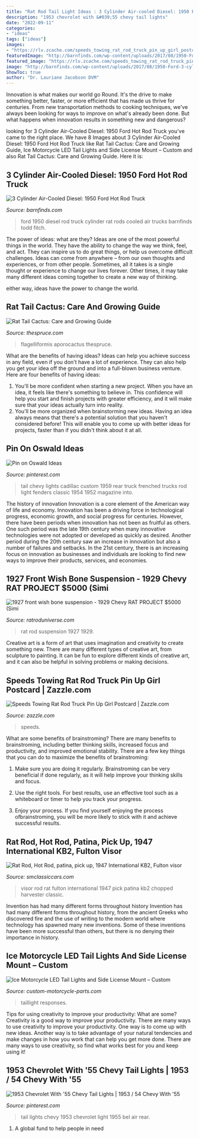 ```yaml
---
title: "Rat Rod Tail Light Ideas : 3 Cylinder Air-cooled Diesel: 1950 Ford Hot Rod Truck"
description: "1953 chevrolet with &#039;55 chevy tail lights"
date: "2022-09-11"
categories:
- "ideas"
tags: ["ideas"]
images:
- "https://rlv.zcache.com/speeds_towing_rat_rod_truck_pin_up_girl_postcard-r05fe17f37c514db7b1b38fa74366bfb6_vgbaq_8byvr_540.jpg"
featuredImage: "http://barnfinds.com/wp-content/uploads/2017/08/1950-Ford-3-cyl-Diesel-1-e1503194636827.jpg"
featured_image: "https://rlv.zcache.com/speeds_towing_rat_rod_truck_pin_up_girl_postcard-r05fe17f37c514db7b1b38fa74366bfb6_vgbaq_8byvr_540.jpg"
image: "http://barnfinds.com/wp-content/uploads/2017/08/1950-Ford-3-cyl-Diesel-1-e1503194636827.jpg"
ShowToc: true
author: "Dr. Lauriane Jacobson DVM"
---
```



Innovation is what makes our world go Round. It's the drive to make something better, faster, or more efficient that has made us thrive for centuries. From new transportation methods to cooking techniques, we've always been looking for ways to improve on what's already been done. But what happens when innovation results in something new and dangerous?

	

		
looking for 3 Cylinder Air-Cooled Diesel: 1950 Ford Hot Rod Truck you've came to the right place. We have 8 Images about 3 Cylinder Air-Cooled Diesel: 1950 Ford Hot Rod Truck like Rat Tail Cactus: Care and Growing Guide, Ice Motorcycle LED Tail Lights and Side License Mount – Custom and also Rat Tail Cactus: Care and Growing Guide. Here it is:
		
    
## 3 Cylinder Air-Cooled Diesel: 1950 Ford Hot Rod Truck

<img loading=lazy src="http://barnfinds.com/wp-content/uploads/2017/08/1950-Ford-3-cyl-Diesel-1-e1503194636827.jpg" onerror="this.onerror=null;this.src='https://tse1.mm.bing.net/th?id=OIP.MMN_DkYfT8LOPiHZwjMmdgHaFA&amp;pid=15.1';" alt="3 Cylinder Air-Cooled Diesel: 1950 Ford Hot Rod Truck">

_Source: barnfinds.com_

>ford 1950 diesel rod truck cylinder rat rods cooled air trucks barnfinds todd fitch. 

	

The power of ideas: what are they?
Ideas are one of the most powerful things in the world. They have the ability to change the way we think, feel, and act. They can inspire us to do great things, or help us overcome difficult challenges.
Ideas can come from anywhere – from our own thoughts and experiences, or from other people. Sometimes, all it takes is a single thought or experience to change our lives forever. Other times, it may take many different ideas coming together to create a new way of thinking.

 either way, ideas have the power to change the world.

    
## Rat Tail Cactus: Care And Growing Guide

<img loading=lazy src="https://www.thespruce.com/thmb/6f1Br-v5zT9Xa_weggckvtuAIx0=/2300x1658/filters:fill(auto,1)/RatsTailCactusKaraRiley-17h-68ca4b8f96eb46238967f6425e1deb23.jpg" onerror="this.onerror=null;this.src='https://tse2.mm.bing.net/th?id=OIP.1UDeUuyvvmGyZtL7Tzb8EAHaFV&amp;pid=15.1';" alt="Rat Tail Cactus: Care and Growing Guide">

_Source: thespruce.com_

>flagelliformis aporocactus thespruce. 

	

What are the benefits of having ideas?
Ideas can help you achieve success in any field, even if you don't have a lot of experience. They can also help you get your idea off the ground and into a full-blown business venture. Here are four benefits of having ideas: 
1. You'll be more confident when starting a new project. When you have an idea, it feels like there's something to believe in. This confidence will help you start and finish projects with greater efficiency, and it will make sure that your ideas actually turn into reality. 
2. You'll be more organized when brainstorming new ideas. Having an idea always means that there's a potential solution that you haven't considered before! This will enable you to come up with better ideas for projects, faster than if you didn't think about it at all. 

    
## Pin On Oswald Ideas

<img loading=lazy src="https://i.pinimg.com/originals/be/07/32/be0732b57a8df1cf7251904d15748cb2.jpg" onerror="this.onerror=null;this.src='https://tse3.mm.bing.net/th?id=OIP.TMM6BZ7jK02nzsFn94c8NQAAAA&amp;pid=15.1';" alt="Pin on Oswald Ideas">

_Source: pinterest.com_

>tail chevy lights cadillac custom 1959 rear truck frenched trucks rod light fenders classic 1954 1952 magazine into. 

	

The history of innovation
Innovation is a core element of the American way of life and economy. Innovation has been a driving force in technological progress, economic growth, and social progress for centuries. However, there have been periods when innovation has not been as fruitful as others. One such period was the late 19th century when many innovative technologies were not adopted or developed as quickly as desired. Another period during the 20th century saw an increase in innovation but also a number of failures and setbacks. In the 21st century, there is an increasing focus on innovation as businesses and individuals are looking to find new ways to improve their products, services, and economies.

    
## 1927 Front Wish Bone Suspension - 1929 Chevy RAT PROJECT $5000 (Simi

<img loading=lazy src="http://www.ratroduniverse.com/photos/uploads/0000001641.jpg" onerror="this.onerror=null;this.src='https://tse3.mm.bing.net/th?id=OIP.onqjNzGIsm7D-oCeWLHNzwHaFj&amp;pid=15.1';" alt="1927 front wish bone suspension - 1929 Chevy RAT PROJECT $5000 (Simi">

_Source: ratroduniverse.com_

>rat rod suspension 1927 1929. 

	

Creative art is a form of art that uses imagination and creativity to create something new. There are many different types of creative art, from sculpture to painting. It can be fun to explore different kinds of creative art, and it can also be helpful in solving problems or making decisions.

    
## Speeds Towing Rat Rod Truck Pin Up Girl Postcard | Zazzle.com

<img loading=lazy src="https://rlv.zcache.com/speeds_towing_rat_rod_truck_pin_up_girl_postcard-r05fe17f37c514db7b1b38fa74366bfb6_vgbaq_8byvr_540.jpg" onerror="this.onerror=null;this.src='https://tse1.mm.bing.net/th?id=OIP.AqfPNo2BcxBs2ncJ575_kAHaHa&amp;pid=15.1';" alt="Speeds Towing Rat Rod Truck Pin Up Girl Postcard | Zazzle.com">

_Source: zazzle.com_

>speeds. 

	

What are some benefits of brainstroming?
There are many benefits to brainstroming, including better thinking skills, increased focus and productivity, and improved emotional stability. There are a few key things that you can do to maximize the benefits of brainstroming:
1. Make sure you are doing it regularly. Brainstroming can be very beneficial if done regularly, as it will help improve your thinking skills and focus.

2. Use the right tools. For best results, use an effective tool such as a whiteboard or timer to help you track your progress.

3. Enjoy your process. If you find yourself enjoying the process ofbrainstroming, you will be more likely to stick with it and achieve successful results.

    
## Rat Rod, Hot Rod, Patina, Pick Up, 1947 International KB2, Fulton Visor

<img loading=lazy src="http://smclassiccars.com/uploads/postfotos/rat-rod-hot-rod-patina-pick-up-1947-international-kb2-fulton-visor-chopped-4.JPG" onerror="this.onerror=null;this.src='https://tse4.mm.bing.net/th?id=OIP.EyUJ_ih9LK38J6I-8tffCQHaFi&amp;pid=15.1';" alt="Rat Rod, Hot Rod, patina, pick up, 1947 International KB2, Fulton visor">

_Source: smclassiccars.com_

>visor rod rat fulton international 1947 pick patina kb2 chopped harvester classic. 

	

Invention has had many different forms throughout history
Invention has had many different forms throughout history, from the ancient Greeks who discovered fire and the use of writing to the modern world where technology has spawned many new inventions. Some of these inventions have been more successful than others, but there is no denying their importance in history.

    
## Ice Motorcycle LED Tail Lights And Side License Mount – Custom

<img loading=lazy src="https://www.custom-motorcycle-parts.com/wp-content/uploads/2010/03/ice-taillight-and-side-license-mount_6-600x816.jpg" onerror="this.onerror=null;this.src='https://tse4.mm.bing.net/th?id=OIP.DTjAilarJXjdnTCn_tEeCgHaKE&amp;pid=15.1';" alt="Ice Motorcycle LED Tail Lights and Side License Mount – Custom">

_Source: custom-motorcycle-parts.com_

>taillight responses. 

	

Tips for using creativity to improve your productivity: What are some?
Creativity is a good way to improve your productivity. There are many ways to use creativity to improve your productivity. One way is to come up with new ideas. Another way is to take advantage of your natural tendencies and make changes in how you work that can help you get more done. There are many ways to use creativity, so find what works best for you and keep using it!

    
## 1953 Chevrolet With &#039;55 Chevy Tail Lights | 1953 / 54 Chevy With &#039;55

<img loading=lazy src="https://s-media-cache-ak0.pinimg.com/736x/e8/60/ee/e860eecb1fec110f5f8af288c5eb4caf.jpg" onerror="this.onerror=null;this.src='https://tse4.mm.bing.net/th?id=OIP.-0Mmtr9-CsAUDtYF6I3egwHaHa&amp;pid=15.1';" alt="1953 Chevrolet With &#039;55 Chevy Tail Lights | 1953 / 54 Chevy With &#039;55">

_Source: pinterest.com_

>tail lights chevy 1953 chevrolet light 1955 bel air rear. 

	

1. A global fund to help people in need 

